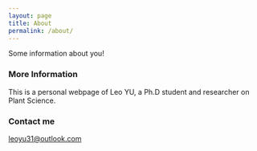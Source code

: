 ```yaml
---
layout: page
title: About
permalink: /about/
---
```


Some information about you!

### More Information

This is a personal webpage of Leo YU, a Ph.D student and researcher on Plant Science.

### Contact me

[leoyu31@outlook.com](mailto:leoyu31@outlook.com)
